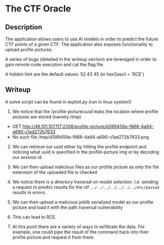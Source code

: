 # The CTF Oracle

## Description

The application allows users to use AI models in order to predict the future CTF points of a given CTF. The application also exposes functionality to upload profile pictures.

A series of bugs (detailed in the writeup section) are leveraged in order to gain remote code execution and cat the flag file.

A hidden hint are the default values: 52 43 45 (in hex2ascii = 'RCE')

## Writeup

A solve script can be found in exploit.py (run in linux system!)

1. We notice that the /profile-picture/uuid leaks the location where profile pictures are stored (namely /tmp)
  - GET http://46.101.107.117:2206/profile-picture/d399459a-f868-4a94-a690-c1ad272b7633
  - No such file /tmp/d399459a-f868-4a94-a690-c1ad272b7633.png

2. We can retrieve our uuid either by hitting the profile endpoint and noticing what uuid is specified in the profile-picture img or by decoding our session id.

3. We can then upload malicious files as our profile picture as only the file extension of the uploaded file is checked

4. We notice there is a directory traversal on model selection. I.e. sending a request to predict results for the ctf `../../../../../../../etc/passwd` results in errors.

5. We can then upload a malicious joblib serialized model as our profile picture and load it with the path traversal vulnerability

6. This can lead to RCE.

7. At this point there are a variety of ways to exfiltrate the data. For example, one could pipe the result of the command back into their profile picture and request it from there.